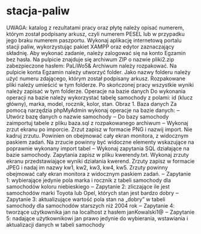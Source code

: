 # stacja-paliw
UWAGA: katalog z rezultatami pracy oraz płytę należy opisać numerem, którym został podpisany arkusz, 
czyli numerem PESEL lub w przypadku jego braku numerem paszportu.
Wykonaj aplikację internetową portalu stacji paliw, wykorzystując pakiet XAMPP oraz edytor zaznaczający 
składnię.
Aby wykonać zadanie, należy zalogować się na konto Egzamin bez hasła. Na pulpicie znajduje się archiwum 
ZIP o nazwie pliki2.zip zabezpieczone hasłem: PaLiWo5&
Archiwum należy rozpakować.
Na pulpicie konta Egzamin należy utworzyć folder. Jako nazwy folderu należy użyć numeru zdającego, 
którym został podpisany arkusz. Rozpakowane pliki należy umieścić w tym folderze. Po skończonej pracy 
wszystkie wyniki należy zapisać w tym folderze.
Operacje na bazie danych
Do wykonania operacji na bazie należy wykorzystać tabelę samochody z polami: id (klucz główny), marka, 
model, rocznik, kolor, stan.
Obraz 1. Baza danych
Za pomocą narzędzia phpMyAdmin wykonaj operacje na bazie danych:
‒ Utwórz bazę danych o nazwie samochody
‒ Do bazy samochody zaimportuj tabele z pliku baza.sql z rozpakowanego archiwum
‒ Wykonaj zrzut ekranu po imporcie. Zrzut zapisz w formacie PNG i nazwij import. Nie kadruj zrzutu. 
Powinien on obejmować cały ekran monitora, z widocznym paskiem zadań. Na zrzucie powinny być 
widoczne elementy wskazujące na poprawnie wykonany import tabel
‒ Wykonaj zapytania SQL działające na bazie samochody. Zapytania zapisz w pliku kwerendy.txt.
Wykonaj zrzuty ekranu przedstawiające wyniki działania kwerend. Zrzuty zapisz w formacie JPEG 
i nadaj im nazwy kw1, kw2, kw3, kw4, kw5. Zrzuty powinny obejmować cały ekran monitora 
z widocznym paskiem zadań.
‒ Zapytanie 1: wybierające jedynie pola marka i rocznik z tabeli samochody dla samochodów koloru 
niebieskiego
‒ Zapytanie 2: zliczające ile jest samochodów marki Toyota lub Opel, których stan jest bardzo dobry
‒ Zapytanie 3: aktualizujące wartość pola stan na „dobry” w tabeli samochody dla samochodów
starszych niż 2004 rok
‒ Zapytanie 4: tworzące użytkownika jan na localhost z hasłem janKowalski1@
‒ Zapytanie 5: nadające użytkownikowi jan prawo jedynie do wybierania, wstawiania i aktualizacji 
danych w tabeli samochody
